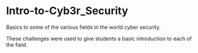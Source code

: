 # Intro-to-Cyb3r_Security
Basics to some of the various fields in the world cyber security.

These challenges were used to give students a basic introduction to each of the field. 
